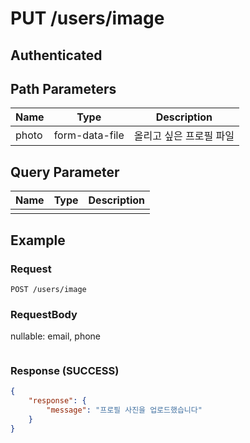 # PUT /users/image
## Authenticated

## Path Parameters

| Name  | Type           | Description   |
|-------|----------------|---------------|
| photo | form-data-file | 올리고 싶은 프로필 파일 |

## Query Parameter

| Name | Type | Description |
| --- | --- | --- |
|  |  |  |

## Example

### Request

```
POST /users/image
```

### RequestBody

nullable: email, phone

```json

```

### Response (SUCCESS)

```json
{
    "response": {
        "message": "프로필 사진을 업로드했습니다"
    }
}
```